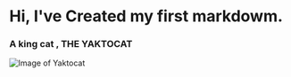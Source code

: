 # Hi, I've Created my first markdowm.
### A king cat , THE YAKTOCAT
![Image of Yaktocat](https://octodex.github.com/images/yaktocat.png)
